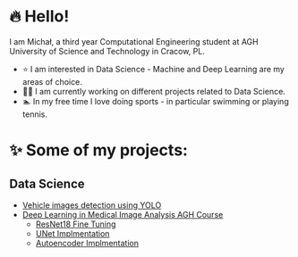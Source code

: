# :fire: Hello! 

I am Michał, a third year Computational Engineering student at AGH University of Science and Technology in Cracow, PL.

- :star: I am interested in Data Science - Machine and Deep Learning are my areas of choice.
- :technologist: I am currently working on different projects related to Data Science.
- :swimmer: In my free time I love doing sports - in particular swimming or playing tennis.

# :sparkles: Some of my projects:

## **Data Science**
- [Vehicle images detection using YOLO](https://github.com/michaljurzak1/Vehicle-Images-Detection)
- [Deep Learning in Medical Image Analysis AGH Course](https://github.com/michaljurzak1/Deep-Learning-In-Medical-Image-Analysis)
  - [ResNet18 Fine Tuning](https://github.com/michaljurzak1/Deep-Learning-In-Medical-Image-Analysis/blob/main/lab5/readme.md)
  - [UNet Implmentation](https://github.com/michaljurzak1/Deep-Learning-In-Medical-Image-Analysis/blob/main/lab6/readme.md)
  - [Autoencoder Implmentation](https://github.com/michaljurzak1/Deep-Learning-In-Medical-Image-Analysis/blob/main/lab8/readme.md)
